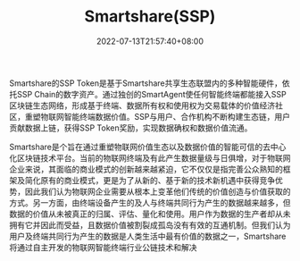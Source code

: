 ﻿---
weight: 
title: "Smartshare(SSP)"
description: "Smartshare的SSP Token是基于Smartshare共享生态联盟内的多种智能硬件，依托SSP Chain的数字资产"
date: 2022-07-13T21:57:40+08:00
lastmod: 2022-07-13T16:45:40+08:00
draft: false
authors: ["浮尘"]
featuredImage: "smartsharessp.webp"
link: "https://smartshare.vip/"
tags: ["数字代币","Smartshare(SSP)"]
categories: ["navigation"]
navigation: ["数字代币"]
lightgallery: true
toc: true
pinned: false
recommend: false
recommend1: false
---
Smartshare的SSP Token是基于Smartshare共享生态联盟内的多种智能硬件，依托SSP Chain的数字资产。通过独创的SmartAgent使任何智能终端都能接入SSP区块链生态网络，形成基于终端、数据所有权和使用权为交易载体的价值经济社区，重塑物联网智能终端数据价值。SSP与用户、合作机构不断构建生态链，用户贡献数据上链，获得SSP Token奖励，实现数据确权和数据价值流通。

Smartshare是个旨在通过重塑物联网价值生态以及数据价值的智能可信的去中心化区块链技术平台。当前的物联网终端及有此产生数据量级与日俱增，对于物联网企业来说，其面临的商业模式的创新越来越紧迫，它不仅仅是指完善公众熟知的框架及简化原有的商业模式，更是为了从新的、基于新的技术新机遇中获得竞争优势，因此我们认为物联网企业需要从根本上变革他们传统的价值创造与价值获取的方式。另一方面，由终端设备产生的及人与终端共同行为产生的数据越来越多，但数据的价值从未被真正的归属、评估、量化和使用。用户作为数据的生产者却从未拥有它并因此而受益，且数据价值被割裂成孤岛没有有效的互通机制。但我们认为用户及终端共同行为产生的数据是人类生活中最有价值的数据之一，Smartshare将通过自主开发的物联网智能终端行业公链技术和解决